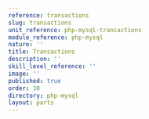 ```yaml
---
reference: transactions
slug: transactions
unit_reference: php-mysql-transactions
module_reference: php-mysql
nature: ''
title: Transactions
description: ''
skill_level_reference: ''
image: ''
published: true
order: 30
directory: php-mysql
layout: parts
---
```

